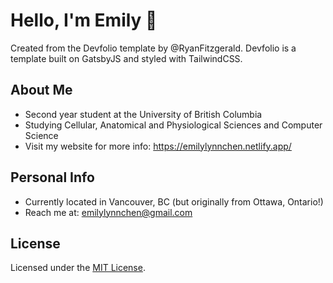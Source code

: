 # Hello, I'm Emily 👋

Created from the Devfolio template by @RyanFitzgerald. Devfolio is a template built on GatsbyJS and styled with TailwindCSS. 

## About Me
- Second year student at the University of British Columbia
- Studying Cellular, Anatomical and Physiological Sciences and Computer Science
- Visit my website for more info: https://emilylynnchen.netlify.app/

## Personal Info
- Currently located in Vancouver, BC (but originally from Ottawa, Ontario!)
- Reach me at: emilylynnchen@gmail.com


## License

Licensed under the [MIT License](https://github.com/RyanFitzgerald/devfolio/blob/master/LICENSE.md).

